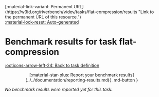 <div markdown class="rb-top-buttons"><div markdown>[:material-link-variant: Permanent URL](https://w3id.org/riverbench/v/dev/tasks/flat-compression/results "Link to the permanent URL of this resource.")</div><div markdown><abbr title="This page is entirely automatically generated and cannot be edited.">:material-lock-reset: Auto-generated</abbr></div></div>

# Benchmark results for task flat-compression

[:octicons-arrow-left-24: Back to task definition](index.md)

<div style="text-align: center" markdown>[:material-star-plus: Report your benchmark results](../../documentation/reporting-results.md){ .md-button }</div>

_No benchmark results were reported yet for this task._